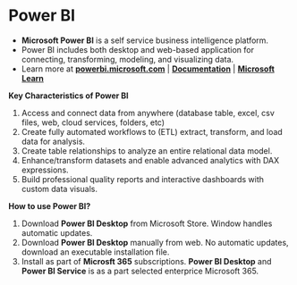 # Power BI
- **Microsoft Power BI** is a self service business intelligence platform.
- Power BI includes both desktop and web-based application for connecting, transforming, modeling, and visualizing data.
- Learn more at [**powerbi.microsoft.com**](https://powerbi.microsoft.com/) | [**Documentation**](https://learn.microsoft.com/en-us/power-bi/fundamentals/desktop-getting-started) | [**Microsoft Learn**](https://learn.microsoft.com/en-gb/training/powerplatform/power-bi?WT.mc_id=powerbi_landingpage-product-desktop)

**Key Characteristics of Power BI**
1. Access and connect data from anywhere (database table, excel, csv files, web, cloud services, folders, etc)
2. Create fully automated workflows to (ETL) extract, transform, and load data for analysis.
3. Create table relationships to analyze an entire relational data model.
4. Enhance/transform datasets and enable advanced analytics with DAX expressions.
5. Build professional quality reports and interactive dashboards with custom data visuals.

**How to use Power BI?**
1. Download **Power BI Desktop** from Microsoft Store. Window handles automatic updates.
2. Download **Power BI Desktop** manually from web. No automatic updates, download an executable installation file.
3. Install as part of **Microsft 365** subscriptions. **Power BI Desktop** and **Power BI Service** is as a part selected enterprice Microsoft 365.
